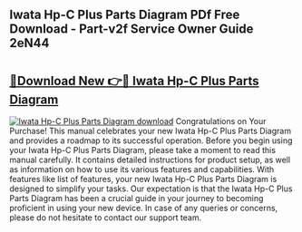 ## Iwata Hp-C Plus Parts Diagram PDf Free Download - Part-v2f Service Owner Guide 2eN44

# <h2><a href="http://dfquzai.blite.top/?on=Iwata+Hp-C+Plus+Parts+Diagram">🔗Download New 👉🔴 Iwata Hp-C Plus Parts Diagram</a></h2>

[![Iwata Hp-C Plus Parts Diagram download](https://i.imgur.com/lujVjoI.png)](http://dfquzai.blite.top/?on=Iwata+Hp-C+Plus+Parts+Diagram)
Congratulations on Your Purchase! This manual celebrates your new Iwata Hp-C Plus Parts Diagram and provides a roadmap to its successful operation. Before you begin using your Iwata Hp-C Plus Parts Diagram, please take a moment to read this manual carefully. It contains detailed instructions for product setup, as well as information on how to use its various features and capabilities. With features like list of features, your new Iwata Hp-C Plus Parts Diagram is designed to simplify your tasks. Our expectation is that the Iwata Hp-C Plus Parts Diagram has been a crucial guide in your journey to becoming proficient in using your new device. In case of any queries or concerns, please do not hesitate to contact our support team.
